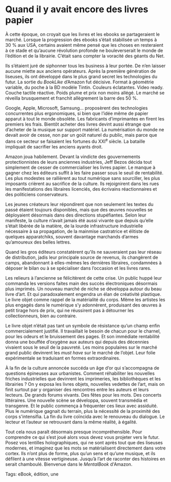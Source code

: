 # Quand il y avait encore des livres papier

À cette époque, on croyait que les livres et les ebooks se partageraient le marché. Lorsque la progression des ebooks s’était stabilisée un temps à 30 % aux USA, certains avaient même pensé que les choses en resteraient à ce stade et qu’aucune révolution profonde ne bouleverserait le monde de l’édition et de la librairie. C’était sans compter la voracité des géants du Net.<span id="more-34455"></span>

Ils s’étaient juré de siphonner tous les business à leur portée. De n’en laisser aucune miette aux anciens opérateurs. Après la première génération de liseuses, ils ont développé dans le plus grand secret les technologies du futur. La sortie du *BookLike* d’Amazon fut décisive. Format à géométrie variable, du poche à la BD modèle Tintin. Couleurs éclatantes. Video ready. Couche tactile réactive. Poids plume et prix non moins allégé. Le marché se réveilla brusquement et franchit allègrement la barre des 50 %.

Google, Apple, Microsoft, Samsung… proposèrent des technologies concurrentes plus ergonomiques, si bien que l’idée même de papier apparut à tout le monde obsolète. Les fabricants d’imprimantes en firent les premiers les frais. Bientôt acheter des livres devint aussi étrange que d’acheter de la musique sur support matériel. La numérisation du monde ne devait avoir de cesse, non par un goût naturel du public, mais parce que dans ce secteur se faisaient les fortunes du XXI<sup>e</sup> siècle. La bataille impliquait de sacrifier les anciens ayants droit.

Amazon joua habilement. Devant la vindicte des gouvernements protectionnistes de leurs anciennes industries, Jeff Bezos décida tout simplement de cesser de commercialiser les livres papier. Le manque à gagner chez les éditeurs suffit à les faire passer sous le seuil de rentabilité. Les plus modestes se rallièrent au tout numérique sans sourciller, les plus imposants crièrent au sacrifice de la culture. Ils rejoignirent dans les rues les manifestations des libraires licenciés, des écrivains réactionnaires et des politiciens conservateurs.

Les jeunes créateurs leur répondirent que non seulement les textes du passé étaient toujours disponibles, mais que des œuvres nouvelles se déployaient désormais dans des directions stupéfiantes. Selon leur manifeste, la culture n’avait jamais été aussi vivante que depuis qu’elle s’était libérée de la matière, de la lourde infrastructure industrielle nécessaire à sa propagation, de la mainmise castratrice et élitiste de quelques apparatchiks, souvent davantage marchands d’armes qu’amoureux des belles lettres.

Quand les gros éditeurs constatèrent qu’ils ne sauveraient pas leur réseau de distribution, jadis leur principale source de revenus, ils changèrent de camps, abandonnant à elles-mêmes les dernières libraires, condamnées à déposer le bilan ou à se spécialiser dans l’occasion et les livres rares.

Les relieurs à l’ancienne se félicitèrent de cette crise. Un public huppé leur commanda les versions faites main des succès électroniques désormais plus imprimés. Un nouveau marché de niche se développa autour du beau livre d’art. Et qui paradoxalement engendra un élan de créativité plastique. Le livre objet comme rappel de la matérialité du corps. Même les artistes les plus engagés dans le numérique s’y adonnèrent, produisant des œuvres à petit tirage hors de prix, qui ne réussirent pas à détourner les collectionneurs, bien au contraire.

Le livre objet n’était pas tant un symbole de résistance qu’un champ enfin commercialement justifié. Il travaillait le besoin de chacun pour le charnel, pour les odeurs et le bruissement des pages. Et son immédiate rentabilité donna une bouffée d’oxygène aux auteurs qui depuis des décennies vivaient sous le seuil de la pauvreté. Les moins populaires sur le marché grand public devinrent les *must have* sur le marché de l’objet. Leur folie expérimentale se traduisant en formes extraordinaires.

À la fin de la culture annoncée succéda un âge d’or qui s’accompagna de questions épineuses aux urbanistes. Comment réhabiliter les nouvelles friches industrielles que devinrent les imprimeries, les bibliothèques et les librairies ? On y exposa les livres objets, nouvelles vedettes de l’art, mais on finit surtout par y organiser des rencontres entre les auteurs et leurs lecteurs. De grands forums vivants. Des fêtes pour les mots. Des concerts littéraires. Une nouvelle scène se développa, souvent transmédia et transgenre. Et le public commença à fréquenter ces lieux avec assiduité. Plus le numérique gagnait du terrain, plus la nécessité de la proximité des corps s'intensifia. La fin du livre coïncida avec le renouveau du dialogue. Le lecteur et l’auteur se retrouvant dans la même réalité, à égalité.

Tout cela nous paraît désormais presque incompréhensible. Pour comprendre ce qui s’est joué alors vous devez vous projeter vers le futur. Posez vos lentilles holographiques, qui ne sont après tout que des liseuses modernes, et imaginez que les mots se matérialisent directement dans votre cortex. Ils n’ont plus de forme, plus qu’un sens et qu’une musique, et ils défilent à une vitesse vertigineuse. Jusqu’à l’art de raconter des histoires en serait chamboulé. Bienvenue dans le *MentalBook* d'Amazon.

Tags: eBook, édition, une
